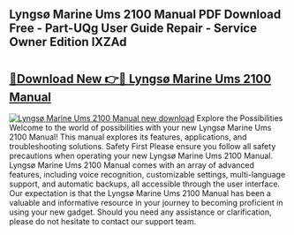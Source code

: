 ## Lyngsø Marine Ums 2100 Manual PDF Download Free - Part-UQg User Guide Repair - Service Owner Edition lXZAd

# <h2><a href="http://cf20331.oget.top/?id=Lyngs%c3%b8+Marine+Ums+2100+Manual">🔗Download New 👉🔴 Lyngsø Marine Ums 2100 Manual</a></h2>

[![Lyngsø Marine Ums 2100 Manual new download](https://i.imgur.com/5g1atiW.png)](http://cf20331.oget.top/?id=Lyngs%c3%b8+Marine+Ums+2100+Manual)
Explore the Possibilities Welcome to the world of possibilities with your new Lyngsø Marine Ums 2100 Manual! This manual explores its features, applications, and troubleshooting solutions. Safety First Please ensure you follow all safety precautions when operating your new Lyngsø Marine Ums 2100 Manual. Lyngsø Marine Ums 2100 Manual comes with an array of advanced features, including voice recognition, customizable settings, multi-language support, and automatic backups, all accessible through the user interface. Our expectation is that the Lyngsø Marine Ums 2100 Manual has been a valuable and informative resource in your journey to becoming proficient in using your new gadget. Should you need any assistance or clarification, please do not hesitate to contact our support team.
